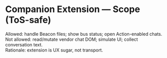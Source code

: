 <!-- status: stub; target: 150+ words -->
# Companion Extension — Scope (ToS-safe)
Allowed: handle Beacon files; show bus status; open Action-enabled chats.  
Not allowed: read/mutate vendor chat DOM; simulate UI; collect conversation text.  
Rationale: extension is UX sugar, not transport.

